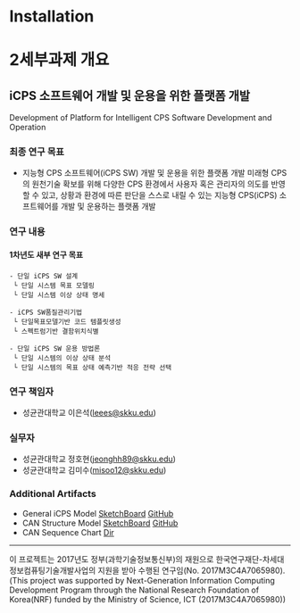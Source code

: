 # Installation


# 2세부과제 개요
## iCPS 소프트웨어 개발 및 운용을 위한 플랫폼 개발
Development of Platform for Intelligent CPS Software Development and Operation

### 최종 연구 목표
- 지능형 CPS 소프트웨어(iCPS SW) 개발 및 운용을 위한 플랫폼 개발 
    미래형 CPS의 원천기술 확보를 위해 다양한 CPS 환경에서 사용자 혹은 관리자의 의도를 반영할 수 있고, 상황과 환경에 따른 판단을 스스로 내릴 수 있는 지능형 CPS(iCPS) 소프트웨어를 개발 및 운용하는 플랫폼 개발

### 연구 내용
#### 1차년도 새부 연구 목표
    - 단일 iCPS SW 설계
     └ 단일 시스템 목표 모델링
     └ 단일 시스템 이상 상태 명세
    
    - iCPS SW품질관리기법
     └ 단일목표모델기반 코드 템플릿생성
     └ 스펙트럼기반 결함위치식별
    
    - 단일 iCPS SW 운용 방법론 
     └ 단일 시스템의 이상 상태 분석
     └ 단일 시스템의 목표 상태 예측기반 적응 전략 선택

### 연구 책임자
- 성균관대학교 이은석(leees@skku.edu)

### 실무자
- 성균관대학교 정호현(jeonghh89@skku.edu)
- 성균관대학교 김미수(misoo12@skku.edu)
### Additional Artifacts
* General iCPS Model [SketchBoard](https://sketchboard.me/lAHMcQv7XzOV#/) [GitHub](https://github.com/IoTLabSKKU/Division2/tree/master/Artifacts/General%20iCPS%20Model/%5B%EC%B2%A8%EB%B6%8003%5D%20171110_General_iCPS_Model.png)
* CAN Structure Model [SketchBoard](https://sketchboard.me/lAHMcQv7XzOV#/) [GitHub](https://github.com/IoTLabSKKU/Division2/tree/master/Artifacts/CAN_Context%20Aware%20Navigator/%5B%EC%B2%A8%EB%B6%8002%5D%20171110_Structure_Model.png)
* CAN Sequence Chart [Dir](https://github.com/IoTLabSKKU/Division2/tree/master/Artifacts/CAN_Context%20Aware%20Navigator/Sequence%20Chart)

---
 이 프로젝트는 2017년도 정부(과학기술정보통신부)의 재원으로 한국연구재단-차세대정보컴퓨팅기술개발사업의 지원을 받아 수행된 연구임(No. 2017M3C4A7065980).
 (This project was supported by Next-Generation Information Computing Development Program through the National Research Foundation of Korea(NRF) funded by the Ministry of Science, ICT (2017M3C4A7065980))
